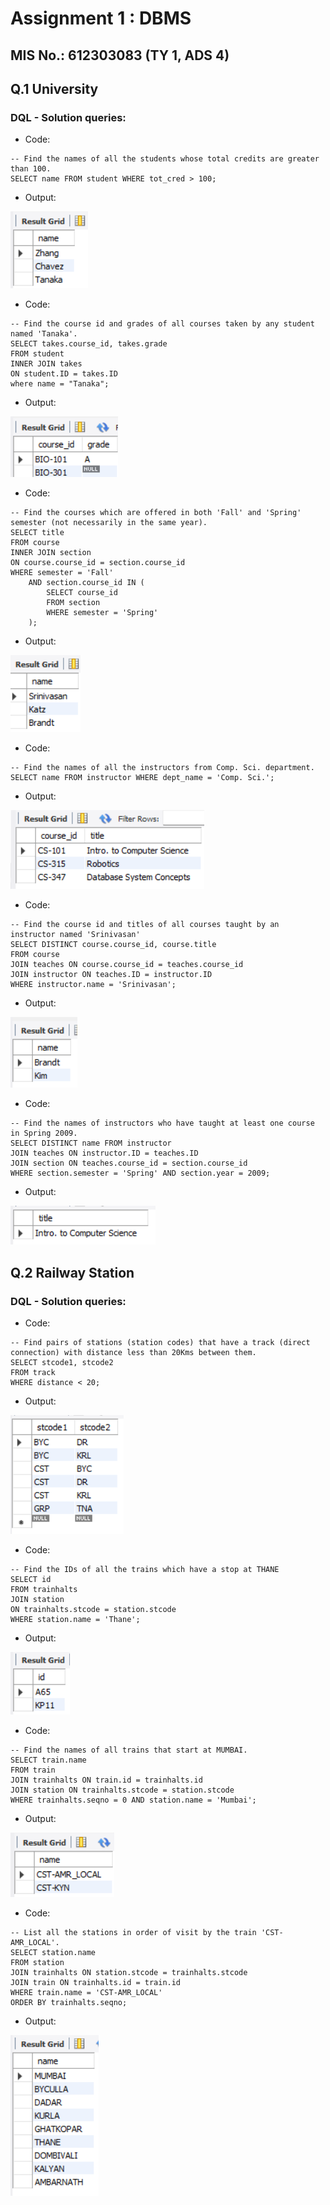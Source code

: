 # Assignment 1 : DBMS
## MIS No.: 612303083 (TY 1, ADS 4)

## Q.1 University

### DQL - Solution queries:
- Code:
```
-- Find the names of all the students whose total credits are greater than 100.
SELECT name FROM student WHERE tot_cred > 100;
```
- Output:

![output](./university/outputs/uni-q1.png)
- Code:
```
-- Find the course id and grades of all courses taken by any student named 'Tanaka'.
SELECT takes.course_id, takes.grade
FROM student
INNER JOIN takes
ON student.ID = takes.ID
where name = "Tanaka";
```
- Output:

![output](./university/outputs/uni-q2.png)
- Code:
```
-- Find the courses which are offered in both 'Fall' and 'Spring' semester (not necessarily in the same year).
SELECT title
FROM course
INNER JOIN section
ON course.course_id = section.course_id
WHERE semester = 'Fall'
	AND section.course_id IN (
		SELECT course_id
		FROM section
		WHERE semester = 'Spring'
    );
```
- Output:

![output](./university/outputs/uni-q3.png)
- Code:
```
-- Find the names of all the instructors from Comp. Sci. department.
SELECT name FROM instructor WHERE dept_name = 'Comp. Sci.';
```
- Output:

![output](./university/outputs/uni-q4.png)
- Code:
```
-- Find the course id and titles of all courses taught by an instructor named 'Srinivasan'
SELECT DISTINCT course.course_id, course.title
FROM course
JOIN teaches ON course.course_id = teaches.course_id
JOIN instructor ON teaches.ID = instructor.ID
WHERE instructor.name = 'Srinivasan';
```
- Output:

![output](./university/outputs/uni-q5.png)
- Code:
```
-- Find the names of instructors who have taught at least one course in Spring 2009.
SELECT DISTINCT name FROM instructor
JOIN teaches ON instructor.ID = teaches.ID
JOIN section ON teaches.course_id = section.course_id
WHERE section.semester = 'Spring' AND section.year = 2009;
```
- Output:

![output](./university/outputs/uni-q6.png)

## Q.2 Railway Station

### DQL - Solution queries:
- Code:
```
-- Find pairs of stations (station codes) that have a track (direct connection) with distance less than 20Kms between them.
SELECT stcode1, stcode2
FROM track
WHERE distance < 20;
```
- Output:

![output](./railways/outputs/railways-q1.png)
- Code:
```
-- Find the IDs of all the trains which have a stop at THANE
SELECT id
FROM trainhalts
JOIN station
ON trainhalts.stcode = station.stcode
WHERE station.name = 'Thane';
```
- Output:

![output](./railways/outputs/railways-q2.png)
- Code:
```
-- Find the names of all trains that start at MUMBAI.
SELECT train.name
FROM train
JOIN trainhalts ON train.id = trainhalts.id
JOIN station ON trainhalts.stcode = station.stcode
WHERE trainhalts.seqno = 0 AND station.name = 'Mumbai';
```
- Output:

![output](./railways/outputs/railways-q3.png)
- Code:
```
-- List all the stations in order of visit by the train 'CST-AMR_LOCAL'.
SELECT station.name
FROM station
JOIN trainhalts ON station.stcode = trainhalts.stcode
JOIN train ON trainhalts.id = train.id
WHERE train.name = 'CST-AMR_LOCAL'
ORDER BY trainhalts.seqno;
```
- Output:

![output](./railways/outputs/railways-q4.png)
